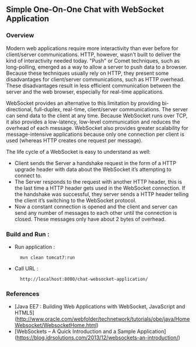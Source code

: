 ## Simple One-On-One Chat with WebSocket Application

### Overview
Modern web applications require more interactivity than ever before for client/server communications. HTTP, however, 
wasn't built to deliver the kind of interactivity needed today. "Push" or Comet techniques, such as long-polling, 
emerged as a way to allow a server to push data to a browser. Because these techniques usually rely on HTTP, 
they present some disadvantages for client/server communications, such as HTTP overhead. These disadvantages result in 
less efficient communication between the server and the web browser, especially for real-time applications.

WebSocket provides an alternative to this limitation by providing bi-directional, full-duplex, real-time, 
client/server communications. The server can send data to the client at any time. Because WebSocket runs over TCP, 
it also provides a low-latency, low-level communication and reduces the overhead of each message. 
WebSocket also provides greater scalability for message-intensive applications because only one connection per client 
is used (whereas HTTP creates one request per message). 

The life cycle of a WebSocket is easy to understand as well:

* Client sends the Server a handshake request in the form of a HTTP upgrade header with data about the WebSocket 
it’s attempting to connect to.
* The Server responds to the request with another HTTP header, this is the last time a HTTP header gets used in 
the WebSocket connection. If the handshake was successful, they server sends a HTTP header telling the client 
it’s switching to the WebSocket protocol.
* Now a constant connection is opened and the client and server can send any number of messages to each other 
until the connection is closed. These messages only have about 2 bytes of overhead.

### Build and Run :

* Run application :

    	mvn clean tomcat7:run

* Call URL :

		http://localhost:8080/chat-websocket-application/

### References
* [Java EE7 : Building Web Applications with WebSocket, JavaScript and HTML5]
(http://www.oracle.com/webfolder/technetwork/tutorials/obe/java/HomeWebsocket/WebsocketHome.html)
* [WebSockets – A Quick Introduction and a Sample Application] 
(https://blog.idrsolutions.com/2013/12/websockets-an-introduction/)